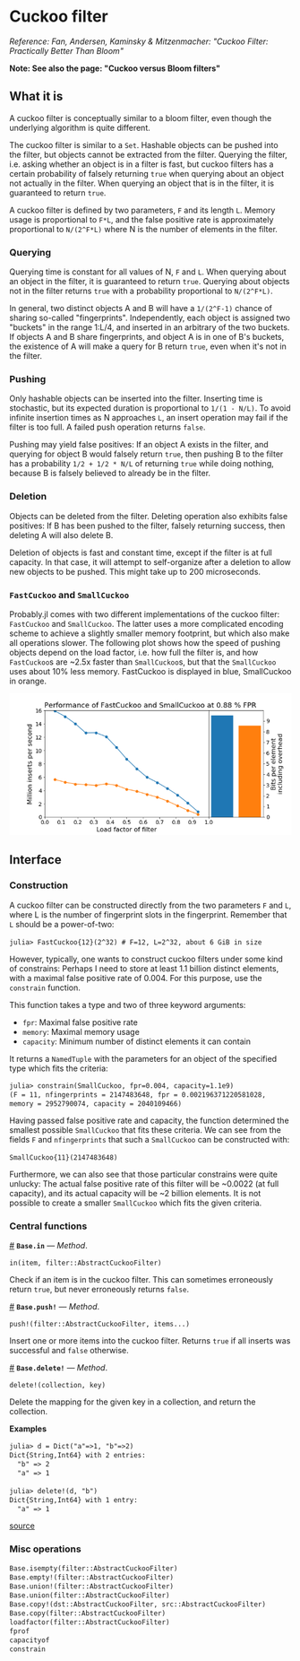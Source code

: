 
<a id='Cuckoo-filter-1'></a>

# Cuckoo filter


*Reference: Fan, Andersen, Kaminsky & Mitzenmacher: "Cuckoo Filter: Practically Better Than Bloom"*


**Note: See also the page: "Cuckoo versus Bloom filters"**


<a id='What-it-is-1'></a>

## What it is


A cuckoo filter is conceptually similar to a bloom filter, even though the underlying algorithm is quite different.


The cuckoo filter is similar to a `Set`. Hashable objects can be pushed into the filter, but objects cannot be extracted from the filter. Querying the filter, i.e. asking whether an object is in a filter is fast, but cuckoo filters has a certain probability of falsely returning `true` when querying about an object not actually in the filter. When querying an object that is in the filter, it is guaranteed to return `true`.


A cuckoo filter is defined by two parameters, `F` and its length `L`. Memory usage is proportional to `F*L`, and the false positive rate is approximately proportional to `N/(2^F*L)` where N is the number of elements in the filter.


<a id='Querying-1'></a>

### Querying


Querying time is constant for all values of N, `F` and `L`. When querying about an object in the filter, it is guaranteed to return `true`. Querying about objects not in the filter returns `true` with a probability proportional to `N/(2^F*L)`.


In general, two distinct objects A and B will have a `1/(2^F-1)` chance of sharing so-called "fingerprints". Independently, each object is assigned two "buckets" in the range 1:L/4, and inserted in an arbitrary of the two buckets. If objects A and B share fingerprints, and object A is in one of B's buckets, the existence of A will make a query for B return `true`, even when it's not in the filter.


<a id='Pushing-1'></a>

### Pushing


Only hashable objects can be inserted into the filter. Inserting time is stochastic, but its expected duration is proportional to `1/(1 - N/L)`. To avoid infinite insertion times as N approaches `L`, an insert operation may fail if the filter is too full. A failed push operation returns `false`.


Pushing may yield false positives: If an object A exists in the filter, and querying for object B would falsely return `true`, then pushing B to the filter has a probability `1/2 + 1/2 * N/L` of returning `true` while doing nothing, because B is falsely believed to already be in the filter.


<a id='Deletion-1'></a>

### Deletion


Objects can be deleted from the filter. Deleting operation also exhibits false positives: If B has been pushed to the filter, falsely returning success, then deleting A will also delete B.


Deletion of objects is fast and constant time, except if the filter is at full capacity. In that case, it will attempt to self-organize after a deletion to allow new objects to be pushed. This might take up to 200 microseconds.


<a id='FastCuckoo-and-SmallCuckoo-1'></a>

### `FastCuckoo` and `SmallCuckoo`


Probably.jl comes with two different implementations of the cuckoo filter: `FastCuckoo` and `SmallCuckoo`. The latter uses a more complicated encoding scheme to achieve a slightly smaller memory footprint, but which also make all operations slower. The following plot shows how the speed of pushing objects depend on the load factor, i.e. how full the filter is, and how `FastCuckoo`s are ~2.5x faster than `SmallCuckoo`s, but that the `SmallCuckoo` uses about 10% less memory. FastCuckoo is displayed in blue, SmallCuckoo in orange.


![](cuckooperformance.png)


<a id='Interface-1'></a>

## Interface


<a id='Construction-1'></a>

### Construction


A cuckoo filter can be constructed directly from the two parameters `F` and `L`, where L is the number of fingerprint slots in the fingerprint. Remember that `L` should be a power-of-two:


`julia> FastCuckoo{12}(2^32) # F=12, L=2^32, about 6 GiB in size`


However, typically, one wants to construct cuckoo filters under some kind of constrains: Perhaps I need to store at least 1.1 billion distinct elements, with a maximal false positive rate of 0.004. For this purpose, use the `constrain` function.


This function takes a type and two of three keyword arguments:


  * `fpr`: Maximal false positive rate
  * `memory`: Maximal memory usage
  * `capacity`: Minimum number of distinct elements it can contain


It returns a `NamedTuple` with the parameters for an object of the specified type which fits the criteria:


```
julia> constrain(SmallCuckoo, fpr=0.004, capacity=1.1e9)
(F = 11, nfingerprints = 2147483648, fpr = 0.002196371220581028, memory = 2952790074, capacity = 2040109466)
```


Having passed false positive rate and capacity, the function determined the smallest possible `SmallCuckoo` that fits these criteria. We can see from the fields `F` and `nfingerprints` that such a `SmallCuckoo` can be constructed with:


`SmallCuckoo{11}(2147483648)`


Furthermore, we can also see that those particular constrains were quite unlucky: The actual false positive rate of this filter will be ~0.0022 (at full capacity), and its actual capacity will be ~2 billion elements. It is not possible to create a smaller `SmallCuckoo` which fits the given criteria.


<a id='Central-functions-1'></a>

### Central functions

<a id='Base.in-Tuple{Any,AbstractCuckooFilter}' href='#Base.in-Tuple{Any,AbstractCuckooFilter}'>#</a>
**`Base.in`** &mdash; *Method*.



```
in(item, filter::AbstractCuckooFilter)
```

Check if an item is in the cuckoo filter. This can sometimes erroneously return `true`, but never erroneously returns `false`.

<a id='Base.push!-Tuple{AbstractCuckooFilter,Any}' href='#Base.push!-Tuple{AbstractCuckooFilter,Any}'>#</a>
**`Base.push!`** &mdash; *Method*.



```
push!(filter::AbstractCuckooFilter, items...)
```

Insert one or more items into the cuckoo filter. Returns `true` if all inserts was successful and `false` otherwise.

<a id='Base.delete!-Tuple{AbstractCuckooFilter,Any}' href='#Base.delete!-Tuple{AbstractCuckooFilter,Any}'>#</a>
**`Base.delete!`** &mdash; *Method*.



```
delete!(collection, key)
```

Delete the mapping for the given key in a collection, and return the collection.

**Examples**

```julia-repl
julia> d = Dict("a"=>1, "b"=>2)
Dict{String,Int64} with 2 entries:
  "b" => 2
  "a" => 1

julia> delete!(d, "b")
Dict{String,Int64} with 1 entry:
  "a" => 1
```


<a target='_blank' href='https://github.com/JuliaLang/julia/blob/0d713926f85dfa3e4e0962215b909b8e47e94f48/base/dict.jl#L632-L648' class='documenter-source'>source</a><br>


<a id='Misc-operations-1'></a>

### Misc operations


```
Base.isempty(filter::AbstractCuckooFilter)
Base.empty!(filter::AbstractCuckooFilter)
Base.union!(filter::AbstractCuckooFilter)
Base.union(filter::AbstractCuckooFilter)
Base.copy!(dst::AbstractCuckooFilter, src::AbstractCuckooFilter)
Base.copy(filter::AbstractCuckooFilter)
loadfactor(filter::AbstractCuckooFilter)
fprof
capacityof
constrain
```

